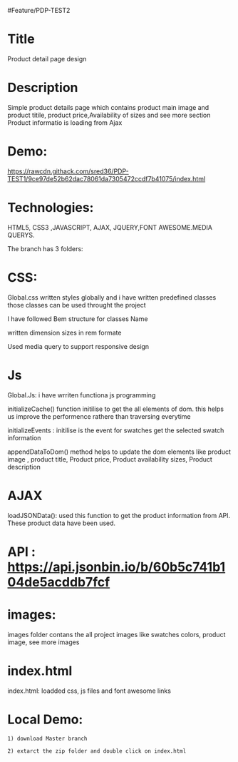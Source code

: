 #Feature/PDP-TEST2

# Title
  Product detail page design
# Description
  Simple product details page which contains product main image and product titile, product price,Availability of sizes and see more section
   Product informatio is loading from Ajax

# Demo:
  https://rawcdn.githack.com/sred36/PDP-TEST1/9ce97de52b62dac78061da7305472ccdf7b41075/index.html
  
# Technologies: 

  HTML5, CSS3 ,JAVASCRIPT, AJAX, JQUERY,FONT AWESOME.MEDIA QUERYS.

The branch has 3 folders:

# CSS:
  
  Global.css  written styles globally and i have written predefined classes those classes can be used throught the project

  I have followed Bem structure for classes Name 

  written dimension sizes in rem formate

  Used media query to support responsive design

# Js

  Global.Js: i have wrriten functiona js programming

  initializeCache() function initilise to get the all elements of dom. this helps us improve the performence rathere than traversing everytime

  initializeEvents : initilise is the event for swatches get the selected swatch information 

   appendDataToDom() method helps to update the dom elements like product image , product title, Product price, Product availability sizes, Product description

# AJAX

  loadJSONData(): used this function to get the product information from API. These product data have been used.
  
 
# API : https://api.jsonbin.io/b/60b5c741b104de5acddb7fcf 

# images:

  images folder contans the all project images like swatches colors, product image, see more images

# index.html
  
  index.html: loadded css, js files and font awesome links

# Local Demo: 
    
    1) download Master branch
    
    2) extarct the zip folder and double click on index.html

